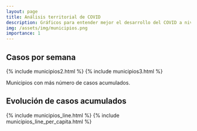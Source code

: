 ```yaml
---
layout: page
title: Análisis territorial de COVID
description: Gráficos para entender mejor el desarrollo del COVID a nivel municipal en El Salvador
img: /assets/img/municipios.png
importance: 1
---
```

## Casos por semana 

{% include municipios2.html %}
{% include municipios3.html %}
<div class="caption">
    Municipios con más número de casos acumulados. 
</div>

## Evolución de casos acumulados
{% include municipios_line.html %}
{% include municipios_line_per_capita.html %}